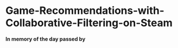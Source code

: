 # Game-Recommendations-with-Collaborative-Filtering-on-Steam
<Strong> In memory of the day passed by <Strong>
